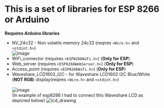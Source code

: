 # This is a set of libraries for ESP 8266 or Arduino
**Requires Arduino libraries**
* NV_24c32 - Non volatile memory 24c32 (reqires `<Wire.h>` and `<stdint.h>`)<br>
![image](https://github.com/user-attachments/assets/c8bb12ae-6427-410a-91c8-0bce404cf4d1)
* WiFi_connector (requires `<ESP8266WiFi.h>`) (**Only for ESP**)
* Web_server (requires `<ESP8266WebServer.h>`) (**Only for ESP**)
* Access_point (requires `<ESP8266WiFi.h>`) (**Only for ESP**)
* Waveshare_LCD1602_I2C - for Waveshare LCD1602 I2C Blue/White (**NOT RGB**) display(reqires `<Wire.h>` and `<stdint.h>`)<br><br>
![image](https://github.com/user-attachments/assets/f02189c8-c5fa-42f3-ae4f-41bb3788e953)<br>
(In example of esp8266 I had to connect this Waveshare LCD as depicted below)
![lcd_drawing](https://github.com/user-attachments/assets/94e85926-17b9-40f0-8531-898339a6ae1c)
